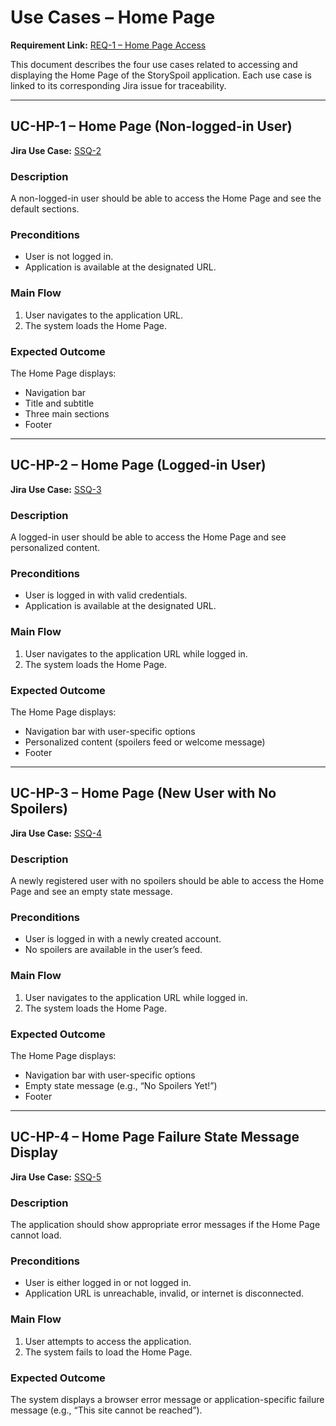 # Use Cases – Home Page

**Requirement Link:** [REQ-1 – Home Page Access](https://storyspoilerqa.atlassian.net/browse/SSQ-1)

This document describes the four use cases related to accessing and displaying the Home Page of the StorySpoil application.
Each use case is linked to its corresponding Jira issue for traceability.

---

## UC-HP-1 – Home Page (Non-logged-in User)
**Jira Use Case:** [SSQ-2](https://storyspoilerqa.atlassian.net/browse/SSQ-2)

### Description
A non-logged-in user should be able to access the Home Page and see the default sections.

### Preconditions
- User is not logged in.  
- Application is available at the designated URL.

### Main Flow
1. User navigates to the application URL.
2. The system loads the Home Page.

### Expected Outcome
The Home Page displays:
- Navigation bar
- Title and subtitle
- Three main sections
- Footer

---

## UC-HP-2 – Home Page (Logged-in User)
**Jira Use Case:** [SSQ-3](https://storyspoilerqa.atlassian.net/browse/SSQ-3)

### Description
A logged-in user should be able to access the Home Page and see personalized content.

### Preconditions
- User is logged in with valid credentials.
- Application is available at the designated URL.

### Main Flow
1. User navigates to the application URL while logged in.
2. The system loads the Home Page.

### Expected Outcome
The Home Page displays:
- Navigation bar with user-specific options
- Personalized content (spoilers feed or welcome message)
- Footer

---

## UC-HP-3 – Home Page (New User with No Spoilers)
**Jira Use Case:** [SSQ-4](https://storyspoilerqa.atlassian.net/browse/SSQ-4)

### Description
A newly registered user with no spoilers should be able to access the Home Page and see an empty state message.

### Preconditions
- User is logged in with a newly created account.
- No spoilers are available in the user’s feed.

### Main Flow
1. User navigates to the application URL while logged in.
2. The system loads the Home Page.

### Expected Outcome
The Home Page displays:
- Navigation bar with user-specific options
- Empty state message (e.g., “No Spoilers Yet!”)
- Footer

---

## UC-HP-4 – Home Page Failure State Message Display
**Jira Use Case:** [SSQ-5](https://storyspoilerqa.atlassian.net/browse/SSQ-5)

### Description
The application should show appropriate error messages if the Home Page cannot load.

### Preconditions
- User is either logged in or not logged in.
- Application URL is unreachable, invalid, or internet is disconnected.

### Main Flow
1. User attempts to access the application.
2. The system fails to load the Home Page.

### Expected Outcome
The system displays a browser error message or application-specific failure message (e.g., “This site cannot be reached”).